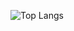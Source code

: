 ![Top Langs](https://github-readme-stats.vercel.app/api/top-langs/?username=priscillabigaill&layout=compact&hide=jupyternotebook)

